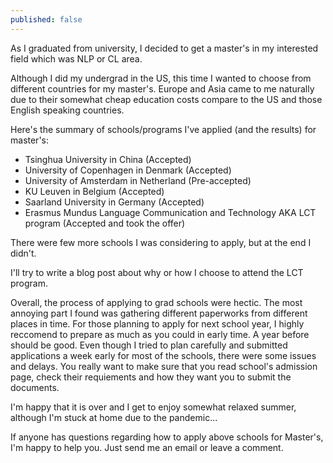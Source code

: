 ```yaml
---
published: false
---
```

As I graduated from university, I decided to get a master's in my interested field which was NLP or CL area. 

Although I did my undergrad in the US, this time I wanted to choose from different countries for my master's. Europe and Asia came to me naturally due to their somewhat cheap education costs compare to the US and those English speaking countries. 

Here's the summary of schools/programs I've applied (and the results) for master's:

- Tsinghua University in China (Accepted)
- University of Copenhagen in Denmark (Accepted) 
- University of Amsterdam in Netherland (Pre-accepted) 
- KU Leuven in Belgium (Accepted)
- Saarland University in Germany (Accepted)
- Erasmus Mundus Language Communication and Technology AKA LCT program (Accepted and took the offer) 

There were few more schools I was considering to apply, but at the end I didn't. 

I'll try to write a blog post about why or how I choose to attend the LCT program.

Overall, the process of applying to grad schools were hectic. The most annoying part I found was gathering different paperworks from different places in time. For those planning to apply for next school year, I highly reccomend to prepare as much as you could in early time. A year before should be good. Even though I tried to plan carefully and submitted applications a week early for most of the schools, there were some issues and delays. You really want to make sure that you read school's admission page, check their requiements and how they want you to submit the documents. 

I'm happy that it is over and I get to enjoy somewhat relaxed summer, although I'm stuck at home due to the pandemic... 

If anyone has questions regarding how to apply above schools for Master's, I'm happy to help you. Just send me an email or leave a comment.
